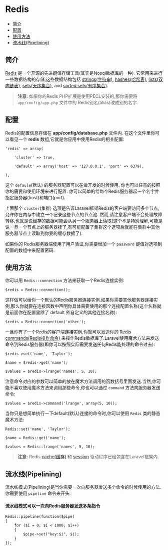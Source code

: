 # Redis

- [简介](#introduction)
- [配置](#configuration)
- [使用方法](#usage)
- [流水线(Pipelining)](#pipelining)

<a name="Introduction"></a>
## 简介

[Redis](http://redis.io) 是一个开源的先进键值存储工具(其实是Nosql数据库的一种). 它常用来进行一些数据结构的存储,这些数据结构包括 [strings(字符串)](http://redis.io/topics/data-types#strings), [hashes(哈希表)](http://redis.io/topics/data-types#hashes), [lists(双向链表)](http://redis.io/topics/data-types#lists), [sets(无序集合)](http://redis.io/topics/data-types#sets), and [sorted sets(有序集合)](http://redis.io/topics/data-types#sorted-sets).

> **注意:** 如果你的Redis PHP扩展是使用PECL安装的,那你需要将 `app/config/app.php` 文件中的 Redis别名(alias)改成别的名字.

<a name="configuration"></a>
## 配置

Redis的配置信息存储在 **app/config/database.php** 文件内. 在这个文件里你可以看见一个 **redis** 数组,它就是你应用中使用Redis的相关配置:

	'redis' => array(

		'cluster' => true,

		'default' => array('host' => '127.0.0.1', 'port' => 6379),

	),

这个 `defaule`(默认) 的服务器配置可以在做开发的时候使用. 你也可以任意的按照你的需要和使用环境来进行配置. 你可以简单的给每个Redis服务器起一个名字并指定服务器(host)和端口(port). 

上面那个 `cluster`(集群) 选项是告诉Laravel框架Redis的客户端要访问多个节点,允许你在内存中建立一个记录这些节点的节点池. 然而,请注意客户端不会处理故障转移,也就是说缓存的数据可能会从另一个服务器上读取(这个不是特别理解,可能是说一旦一个节点上的服务器挂了,有可能配置了集群这个选项后就能在集群中其他服务器节点上读取到你要的缓存数据了).

如果你的 Redis服务器端使用了用户验证,你需要增加一个 `password` 键值对选项到配置的数组中来配置密码.

<a name="usage"></a>
## 使用方法

你可以用 `Redis::connection` 方法来获取一个Redis连接实例:

	$redis = Redis::connection();

这样做可以给你一个默认的Redis服务器连接实例.如果你需要其他服务器连接实例,那么你就要在连接函数中声明你具体需要使用的那个连接配置名称(这个名称就是前面你在配置里除了 default 外自定义的其他连接名称):

	$redis = Redis::connection('other');

一旦你有了一个Redis的客户端连接实例,你就可以发送你的 [Redis commands(Redis操作命令)](http://redis.io/commands) 来操作Redis数据库了.Laravel使用魔术方法来发送命令到Redis服务器(即你可以按照实际需要发送任何Redis能处理的命令过去):

	$redis->set('name', 'Taylor');

	$name = $redis->get('name');

	$values = $redis->lrange('names', 5, 10);

注意命令对应的参数可以简单的放在魔术方法调用的函数括号里面发送.当然,你可能不喜欢使用魔术方法来调用那些命令,你也可以通过 `command` 方法向服务器发送命令:

	$values = $redis->command('lrange', array(5, 10));

当你只是想简单执行一下default(默认)连接的命令时,你可以使用 `Redis` 类的静态魔术方法:

	Redis::set('name', 'Taylor');

	$name = Redis::get('name');

	$values = Redis::lrange('names', 5, 10);

> **注意:** Redis [cache(缓存)](/docs/cache) 和 [session](/docs/session) 驱动程序已经包含在Laravel框架内.

<a name="pipelining"></a>
## 流水线(Pipelining)

流水线模式(Pipelining)是当你需要一次向服务器发送多个命令的时候使用的方法.你需要使用 `pipeline` 命令来开头:

#### 流水线模式可以一次向Redis服务器发送多条指令

	Redis::pipeline(function($pipe)
	{
		for ($i = 0; $i < 1000; $i++)
		{
			$pipe->set("key:$i", $i);
		}
	});